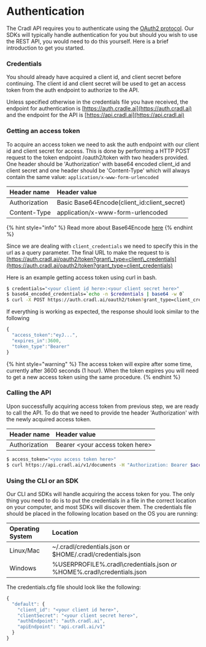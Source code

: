 # Authentication

The Cradl API requires you to authenticate using the [OAuth2 protocol](https://tools.ietf.org/html/rfc6749). Our SDKs will typically handle authentication for you but should you wish to use the REST API, you would need to do this yourself. Here is a brief introduction to get you started.

### Credentials

You should already have acquired a client id, and client secret before continuing. The client id and client secret will be used to get an access token from the auth endpoint to authorize to the API.

Unless specified otherwise in the credentials file you have received, the endpoint for authentication is [https://auth.cradle.ai](https://auth.cradl.ai) and the endpoint for the API is [https://api.cradl.ai](https://api.cradl.ai)

### Getting an access token

To acquire an access token we need to ask the auth endpoint with our client id and client secret for access. This is done by performing a HTTP POST request to the token endpoint /oauth2/token with two headers provided. One header should be 'Authorization' with base64 encoded client\_id and client secret and one header should be 'Content-Type' which will always contain the same value: `application/x-www-form-urlencoded`

| Header name | Header value |
| :--- | :--- |
| Authorization | Basic Base64Encode\(client\_id:client\_secret\) |
| Content-Type | application/x-www-form-urlencoded |

{% hint style="info" %}
Read more about Base64Encode [here](https://en.wikipedia.org/wiki/Basic_access_authentication#Client_side)
{% endhint %}

Since we are dealing with `client_credentials` we need to specify this in the url as a query parameter. The final URL to make the request to is [https://auth.cradl.ai/oauth2/token?grant\_type=client\_credentials](https://auth.cradl.ai/oauth2/token?grant_type=client_credentials)

Here is an example getting access token using curl in bash.

```bash
$ credentials="<your client id here>:<your client secret here>"
$ base64_encoded_credentials=`echo -n $credentials | base64 -w 0`
$ curl -X POST https://auth.cradl.ai/oauth2/token?grant_type=client_credentials -H "Content-Type: application/x-www-form-urlencoded" -H "Authorization: Basic $base64_encoded_credentials"
```

If everything is working as expected, the response should look similar to the following

```javascript
{
  "access_token":"eyJ...",
  "expires_in":3600,
  "token_type":"Bearer"
}
```

{% hint style="warning" %}
The access token will expire after some time, currently after 3600 seconds \(1 hour\). When the token expires you will need to get a new access token using the same procedure.
{% endhint %}

### Calling the API

Upon successfully acquiring access token from previous step, we are ready to call the API. To do that we need to provide tne header 'Authorization' with the newly acquired access token.

| Header name | Header value |
| :--- | :--- |
| Authorization | Bearer &lt;your access token here&gt; |

```bash
$ access_token="<you access token here>"
$ curl https://api.cradl.ai/v1/documents -H "Authorization: Bearer $access_token"
```

### Using the CLI or an SDK

Our CLI and SDKs will handle acquiring the access token for you. The only thing you need to do is to put the credentials in a file in the correct location on your computer, and most SDKs will discover them. The credentials file should be placed in the following location based on the OS you are running:

| Operating System | Location |
| :--- | :--- |
| Linux/Mac | ~/.cradl/credentials.json or $HOME/.cradl/credentials.json |
| Windows | %USERPROFILE%\.cradl\credentials.json _or_ %HOME%\.cradl\credentials.json |

The credentials.cfg file should look like the following:

```javascript
{
  "default": {
    "client_id": "<your client id here>",
    "clientSecret": "<your client secret here>",
    "authEndpoint": "auth.cradl.ai",
    "apiEndpoint": "api.cradl.ai/v1"
  }
}
```

